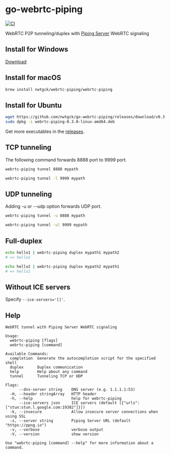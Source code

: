 # go-webrtc-piping
[![CI](https://github.com/nwtgck/go-webrtc-piping/actions/workflows/ci.yml/badge.svg)](https://github.com/nwtgck/go-webrtc-piping/actions/workflows/ci.yml)

WebRTC P2P tunneling/duplex with [Piping Server](https://github.com/nwtgck/piping-server) WebRTC signaling

## Install for Windows
[Download](https://github.com/nwtgck/go-webrtc-piping/releases/download/v0.3.0/webrtc-piping-0.3.0-windows-amd64.zip)

## Install for macOS
```bash
brew install nwtgck/webrtc-piping/webrtc-piping
```

## Install for Ubuntu
```bash
wget https://github.com/nwtgck/go-webrtc-piping/releases/download/v0.3.0/webrtc-piping-0.3.0-linux-amd64.deb
sudo dpkg -i webrtc-piping-0.3.0-linux-amd64.deb 
```

Get more executables in the [releases](https://github.com/nwtgck/go-webrtc-piping/releases).

## TCP tunneling

The following command forwards 8888 port to 9999 port.   

```bash
webrtc-piping tunnel 8888 mypath 
```

```bash
webrtc-piping tunnel -l 9999 mypath
```

## UDP tunneling

Adding -u or --udp option forwards UDP port.

```bash
webrtc-piping tunnel -u 8888 mypath 
```

```bash
webrtc-piping tunnel -ul 9999 mypath
```

## Full-duplex

```bash
echo hello1 | webrtc-piping duplex mypath1 mypath2
# => hello2
```

```bash
echo hello2 | webrtc-piping duplex mypath2 mypath1
# => hello1
```

## Without ICE servers

Specify `--ice-servers='[]'`.

## Help

```
WebRTC tunnel with Piping Server WebRTC signaling

Usage:
  webrtc-piping [flags]
  webrtc-piping [command]

Available Commands:
  completion  Generate the autocompletion script for the specified shell
  duplex      Duplex communication
  help        Help about any command
  tunnel      Tunneling TCP or UDP

Flags:
      --dns-server string    DNS server (e.g. 1.1.1.1:53)
  -H, --header stringArray   HTTP header
  -h, --help                 help for webrtc-piping
      --ice-servers json     ICE servers (default [{"urls":["stun:stun.l.google.com:19302"]}])
  -k, --insecure             Allow insecure server connections when using SSL
  -s, --server string        Piping Server URL (default "https://ppng.io")
  -v, --verbose              verbose output
  -V, --version              show version

Use "webrtc-piping [command] --help" for more information about a command.
```
